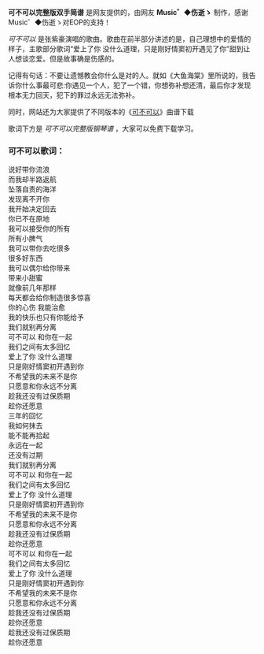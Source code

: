 

**可不可以完整版双手简谱** 是网友提供的，由网友 **Music゛◆伤逝ゝ** 制作，感谢Music゛◆伤逝ゝ对EOP的支持！

_可不可以_ 是张紫豪演唱的歌曲。歌曲在前半部分讲述的是，自己理想中的爱情的样子，主歌部分歌词“爱上了你
没什么道理，只是刚好情窦初开遇见了你”甜到让人想谈恋爱。但是故事确是伤感的。

记得有句话：不要让遗憾教会你什么是对的人。就如《大鱼海棠》里所说的，我告诉你什么事最可悲:你遇见一个人，犯了一个错，你想弥补想还清，最后你才发现根本无力回天，犯下的罪过永远无法弥补。

同时，网站还为大家提供了不同版本的《[可不可以](Music-9610-可不可以-我可以接受你的所有所有小脾气-抖音热歌.html "可不可以")》曲谱下载

歌词下方是 _可不可以完整版钢琴谱_ ，大家可以免费下载学习。

### 可不可以歌词：

说好带你流浪  
而我却半路返航  
坠落自责的海洋  
发现离不开你  
我开始决定回去  
你已不在原地  
我可以接受你的所有  
所有小脾气  
我可以带你去吃很多  
很多好东西  
我可以偶尔给你带来  
带来小甜蜜  
就像前几年那样  
每天都会给你制造很多惊喜  
你的心伤 我能治愈  
我的快乐也只有你能给予  
我们就别再分离  
可不可以 和你在一起  
我们之间有太多回忆  
爱上了你 没什么道理  
只是刚好情窦初开遇到你  
不希望我的未来不是你  
只愿意和你永远不分离  
趁我还没有过保质期  
趁你还愿意  
三年的回忆  
我如何抹去  
能不能再拾起  
永远在一起  
还没有过期  
我们就别再分离  
可不可以 和你在一起  
我们之间有太多回忆  
爱上了你 没什么道理  
只是刚好情窦初开遇到你  
不希望我的未来不是你  
只愿意和你永远不分离  
趁我还没有过保质期  
趁你还愿意  
可不可以 和你在一起  
我们之间有太多回忆  
爱上了你 没什么道理  
只是刚好情窦初开遇到你  
不希望我的未来不是你  
只愿意和你永远不分离  
趁我还没有过保质期  
趁你还愿意  
趁我还没有过保质期  
趁你还愿意


